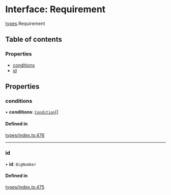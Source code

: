 # Interface: Requirement

[types](../wiki/types).Requirement

## Table of contents

### Properties

- [conditions](../wiki/types.Requirement#conditions)
- [id](../wiki/types.Requirement#id)

## Properties

### conditions

• **conditions**: [`Condition`](../wiki/types#condition)[]

#### Defined in

[types/index.ts:476](https://github.com/PolymeshAssociation/polymesh-sdk/blob/46129005/src/types/index.ts#L476)

___

### id

• **id**: `BigNumber`

#### Defined in

[types/index.ts:475](https://github.com/PolymeshAssociation/polymesh-sdk/blob/46129005/src/types/index.ts#L475)
